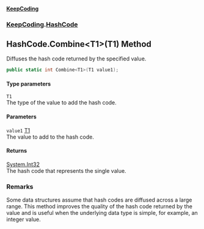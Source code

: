 #### [KeepCoding](index.md 'index')
### [KeepCoding](KeepCoding.md 'KeepCoding').[HashCode](HashCode.md 'KeepCoding.HashCode')
## HashCode.Combine&lt;T1&gt;(T1) Method
Diffuses the hash code returned by the specified value.  
```csharp
public static int Combine<T1>(T1 value1);
```
#### Type parameters
<a name='KeepCoding.HashCode.Combine.T1.(T1).T1'></a>
`T1`  
The type of the value to add the hash code.
  
#### Parameters
<a name='KeepCoding.HashCode.Combine.T1.(T1).value1'></a>
`value1` [T1](HashCode.Combine.Ip4cUE5tYi7iUMrg6yRjdw.md#KeepCoding.HashCode.Combine.T1.(T1).T1 'KeepCoding.HashCode.Combine&lt;T1&gt;(T1).T1')  
The value to add to the hash code.
  
#### Returns
[System.Int32](https://docs.microsoft.com/en-us/dotnet/api/System.Int32 'System.Int32')  
The hash code that represents the single value.
### Remarks
Some data structures assume that hash codes are diffused across a large range. This method improves the quality of the hash code returned by the value and is useful when the underlying data type is simple, for example, an integer value.  
